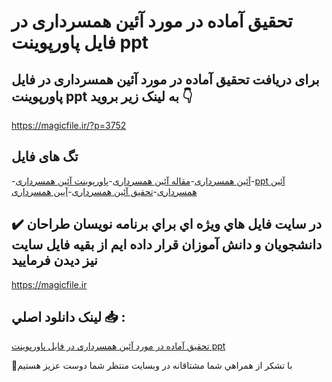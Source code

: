 # تحقیق آماده در مورد آئین همسرداری در فایل پاورپوینت ppt

## برای دریافت تحقیق آماده در مورد آئین همسرداری در فایل پاورپوینت ppt به لینک زیر بروید 👇

https://magicfile.ir/?p=3752

## تگ های فایل

-[آئین همسرداری](https://magicfile.ir/product/%d8%aa%d8%ad%d9%82%db%8c%d9%82-%d8%a2%d8%a6%db%8c%d9%86-%d9%87%d9%85%d8%b3%d8%b1%d8%af%d8%a7%d8%b1%db%8c-%d8%af%d8%b1-%d9%be%d8%a7%d9%88%d8%b1%d9%be%d9%88%db%8c%d9%86%d8%aa/)-[مقاله آئین همسرداری](https://magicfile.ir/product/%d8%aa%d8%ad%d9%82%db%8c%d9%82-%d8%a2%d8%a6%db%8c%d9%86-%d9%87%d9%85%d8%b3%d8%b1%d8%af%d8%a7%d8%b1%db%8c-%d8%af%d8%b1-%d9%be%d8%a7%d9%88%d8%b1%d9%be%d9%88%db%8c%d9%86%d8%aa/)-[پاورپوینت آئین همسرداری](https://magicfile.ir/product/%d8%aa%d8%ad%d9%82%db%8c%d9%82-%d8%a2%d8%a6%db%8c%d9%86-%d9%87%d9%85%d8%b3%d8%b1%d8%af%d8%a7%d8%b1%db%8c-%d8%af%d8%b1-%d9%be%d8%a7%d9%88%d8%b1%d9%be%d9%88%db%8c%d9%86%d8%aa/)-[ppt آئین همسرداری](https://magicfile.ir/product/%d8%aa%d8%ad%d9%82%db%8c%d9%82-%d8%a2%d8%a6%db%8c%d9%86-%d9%87%d9%85%d8%b3%d8%b1%d8%af%d8%a7%d8%b1%db%8c-%d8%af%d8%b1-%d9%be%d8%a7%d9%88%d8%b1%d9%be%d9%88%db%8c%d9%86%d8%aa/)-[تحقیق آئین همسرداری](https://magicfile.ir/product/%d8%aa%d8%ad%d9%82%db%8c%d9%82-%d8%a2%d8%a6%db%8c%d9%86-%d9%87%d9%85%d8%b3%d8%b1%d8%af%d8%a7%d8%b1%db%8c-%d8%af%d8%b1-%d9%be%d8%a7%d9%88%d8%b1%d9%be%d9%88%db%8c%d9%86%d8%aa/)-[آیین همسرداری](https://magicfile.ir/product/%d8%aa%d8%ad%d9%82%db%8c%d9%82-%d8%a2%d8%a6%db%8c%d9%86-%d9%87%d9%85%d8%b3%d8%b1%d8%af%d8%a7%d8%b1%db%8c-%d8%af%d8%b1-%d9%be%d8%a7%d9%88%d8%b1%d9%be%d9%88%db%8c%d9%86%d8%aa/)

## ✔️ در سايت فايل هاي ويژه اي براي برنامه نويسان طراحان دانشجويان و دانش آموزان قرار داده ايم از بقيه فايل سايت نيز ديدن فرماييد

https://magicfile.ir


## لينک دانلود اصلي 📥 :

[تحقیق آماده در مورد آئین همسرداری در فایل پاورپوینت ppt](https://magicfile.ir/product/%d8%aa%d8%ad%d9%82%db%8c%d9%82-%d8%a2%d8%a6%db%8c%d9%86-%d9%87%d9%85%d8%b3%d8%b1%d8%af%d8%a7%d8%b1%db%8c-%d8%af%d8%b1-%d9%be%d8%a7%d9%88%d8%b1%d9%be%d9%88%db%8c%d9%86%d8%aa/) 


🙏با تشکر از همراهي شما مشتاقانه در وبسایت منتظر شما دوست عزیز هستیم


